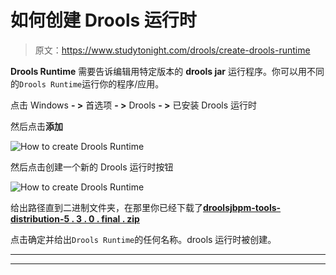 # 如何创建 Drools 运行时

> 原文：<https://www.studytonight.com/drools/create-drools-runtime>

**Drools Runtime** 需要告诉编辑用特定版本的 **drools jar** 运行程序。你可以用不同的`Drools Runtime`运行你的程序/应用。

点击 Windows **- >** 首选项 **- >** Drools **- >** 已安装 Drools 运行时

然后点击**添加**

![How to create Drools Runtime](../Images/2c3eec22630d2a242d9d480445862132.png)

然后点击创建一个新的 Drools 运行时按钮

![How to create Drools Runtime](../Images/cf9e4c9a6ef78f671360ef55482cb679.png)

给出路径直到二进制文件夹，在那里你已经下载了[**droolsjbpm-tools-distribution-5 . 3 . 0 . final . zip**](#)

点击确定并给出`Drools Runtime`的任何名称。drools 运行时被创建。

* * *

* * *